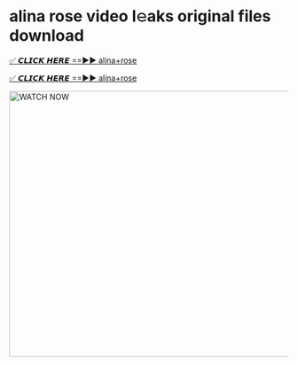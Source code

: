# alina rose video l𝚎aks original files download

<p><a href="https://mediafirer.com/alina+rose&ref=titik" rel="nofollow">✅ 𝘾𝙇𝙄𝘾𝙆 𝙃𝙀𝙍𝙀 ==►► alina+rose</a></p>

<p><a href="https://mediafirer.com/alina+rose&ref=titik" rel="nofollow">✅ 𝘾𝙇𝙄𝘾𝙆 𝙃𝙀𝙍𝙀 ==►► alina+rose</a></p>

<p><a rel="nofollow" title="WATCH NOW" href="https://mediafirer.com/alina+rose&ref=titik"><img border="alina+rose" height="480" width="854" title="WATCH NOW" alt="WATCH NOW" src="https://i.imgur.com/WiGg2rx.gif"></a></p>